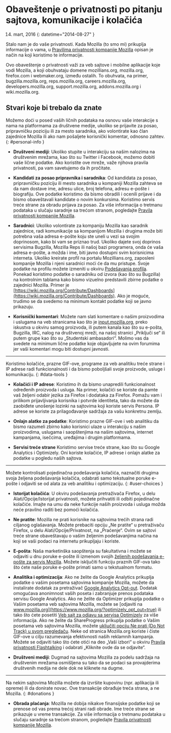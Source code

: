 # Obaveštenje o privatnosti po pitanju sajtova, komunikacije i kolačića

14. mart, 2016
{: datetime="2014-08-27" }

Stalo nam je do vaše privatnosti. Kada Mozilla (to smo mi) prikuplja informacije o vama, u [Pravilima privatnosti kompanije Mozilla](http://www.mozilla.org/en-US/privacy/) opisan je način na koji koristimo te informacije.

Ovo obaveštenje o privatnosti važi za veb sajtove i mobilne aplikacije koje vodi Mozilla, a koji obuhvataju domene mozillians.org, mozilla.org, firefox.com i webmaker.org, između ostalih. To obuhvata, na primer, bugzilla.mozilla.org, reps.mozilla.org, careers.mozilla.org, developers.mozilla.org, support.mozilla.org, addons.mozilla.org i wiki.mozilla.org.

## Stvari koje bi trebalo da znate

Možemo doći u posed vaših ličnih podataka na osnovu vaše interakcije s nama na platformama za društvene medije, ukoliko se prijavite za posao, pripravničku poziciju ili za mesto saradnika, ako volontirate kao član zajednice Mozilla ili ako nam pošaljete korisnički komentar, odnosno zahtev. 
{: #personal-info }

* **Društveni mediji**: Ukoliko stupite u interakciju sa našim nalozima na društvenim mrežama, kao što su Twitter i Facebook, možemo dobiti vaše lične podatke. Ako koristite ove mreže, važe njihova pravila privatnosti, pa vam savetujemo da ih pročitate.  

* **Kandidati za posao pripravnika i saradnika**: Od kandidata za posao, pripravničku poziciju ili mesto saradnika u kompaniji Mozilla zahteva se da nam dostave ime, adresu ulice, broj telefona, adresu e-pošte i biografiju. Ove podatke koristimo da bismo obradili i ocenili prijave i da bismo obaveštavali kandidate o novim konkursima. Koristimo servis treće strane za obradu prijava za posao. Za više informacija o tretmanu podataka u slučaju saradnje sa trećom stranom, pogledajte [Pravila privatnosti kompanije Mozilla](http://www.mozilla.org/en-US/privacy/).

* **Saradnici**: Ukoliko volontirate za kompaniju Mozilla kao saradnik zajednice, radi komunikacije sa kompanijom Mozilla i drugima može biti potrebna vaša adresa e-pošte koju ste uneli u vezi sa svojim doprinosom, kako bi vam se priznao trud. Ukoliko dajete svoj doprinos servisima Bugzilla, Mozilla Reps ili našoj bazi programera, onda će vaša adresa e-pošte, a možda i ime, biti javno dostupni svim korisnicima interneta. Ukoliko kreirate profil na portalu Mozillians.org, zaposleni kompanije Mozilla i njeni saradnici moći će da mu pristupe. Svoje podatke na profilu možete izmeniti u okviru [Podešavanja profila](https://mozillians.org/user/edit). Ponekad koristimo podatke o saradniku od izvora (kao što su Bugzilla) na kontrolnim tablama kako bismo vizuelno predstavili zbirne podatke o zajednici Mozilla. Primer je [https://wiki.mozilla.org/Contribute/Dashboards](https://wiki.mozilla.org/Contribute/Dashboards). Ako je moguće, trudimo se da svedemo na minimum kontakt podatke koji se javno prikazuju.

* **Korisnički komentari**:  Možete nam slati komentare o našim proizvodima i uslugama na veb stranicama kao što je [input.mozilla.org](https://input.mozilla.org/), preko iskustva u okviru samog proizvoda, ili putem kanala kao što su e-pošta, Bugzilla, IRC, nalog na društvenoj mreži, na našoj stranici „Priključi se“ ili putem grupe kao što su „Studentski ambasadori“. Molimo vas da svedete na minimum lične podatke koje objavljujete na ovim forumima jer vaši komentari mogu biti dostupni javnosti.

---------------------------------------

Koristimo kolačiće, prazne GIF-ove, programe za veb analitiku treće strane i IP adrese radi funkcionalnosti i da bismo poboljšali svoje proizvode, usluge i komunikaciju. 
{: #data-tools }

* **Kolačići i IP adrese**: Koristimo ih da bismo unapredili funkcionalnost određenih proizvoda i usluga. Na primer, kolačići se koriste da pamte vaš željeni odabir jezika za Firefox i dodataka za Firefox. Pomažu vam i prilikom prijavljivanja korisnika i potvrde identiteta, tako da možete da zaobiđete unošenje lozinki na sajtovima koji koriste servis Persona.  IP adrese se koriste za prilagođavanje sadržaja za vašu konkretnu zemlju.

* **Onlajn alatke za podatke**: Koristimo prazne GIF-ove i veb analitiku da bismo razumeli zbirno kako korisnici ulaze u interakciju s našim proizvodima, uslugama i saopštenjima na našim sajtovima, internet kampanjama, isečcima, uređajima i drugim platformama. 

* **Servisi treće strane** Koristimo servise treće strane, kao što su Google Analytics i Optimizely.  Oni koriste kolačiće, IP adrese i onlajn alatke za podatke u pogledu naših sajtova.  

---------------------------------------

Možete kontrolisati pojedinačna podešavanja kolačića, naznačiti drugima svoja željena podešavanja kolačića, odabrati samo tekstualne poruke e-pošte i odjaviti se od alata za veb analitiku i optimizaciju. 
{: #user-choices }

* **Istorijat kolačića**: U okviru podešavanja pretraživača Firefox, u delu Alati/Opcije/Istorijat privatnosti, možete prihvatiti ili odbiti pojedinačne kolačiće. Imajte na umu da neke funkcije naših proizvoda i usluga možda neće pravilno raditi bez pomoći kolačića.

* **Ne pratite**: Mozilla ne prati korisnike na sajtovima trećih strana radi ciljanog oglašavanja.  Možete prebaciti opciju „Ne pratite“ u pretraživaču Firefox, u delu Alati/Opcije/Privatnost, na „Praćenje“. Ovim se sajtovi treće strane obaveštavaju o vašim željenim podešavanjima načina na koji se vaši podaci na internetu prikupljaju i koriste.  

* **E-pošta**: Naša marketinška saopštenja su fakultativna i možete se odjaviti u dnu poruke e-pošte ili izmenom svojih [željenih podešavanja e-pošte za servis Mozilla](https://www.mozilla.org/en-US/newsletter/recovery/). Možete isključiti funkciju praznih GIF-ova tako što ćete naše poruke e-pošte primati samo u tekstualnom formatu.  

* **Analitika i optimizacija**: Ako ne želite da Google Analytics prikuplja podatke o vašim posetama sajtovima kompanije Mozilla, možete da instalirate dodatak za pretraživač [Google Analytics Opt-out](https://tools.google.com/dlpage/gaoptout). Dodatak omogućava anonimnost vaših poseta i zabranjuje prenos podataka servisu Google Analytics.
Ako ne želite da Optimizer prikuplja podatke o Vašim posetama veb sajtovima Mozilla, možete se [odjaviti na www.mozilla.org](https://www.mozilla.org/?optimizely_opt_out=true) ili tako što ćete posetiti [Veb sajt za odjavu sa servisa Optimizely](https://www.optimizely.com/opt_out) za više informacija. Ako ne želite da ShareProgress prikuplja podatke o Vašim posetama veb sajtovima Mozilla, možete [uključiti opciju Ne prati (Do Not Track) u svom pregledaču](https://support.mozilla.org/kb/how-do-i-turn-do-not-track-feature). Neke od stranica Mozilla.org koriste i čiste GIF-ove u cilju razumevanja efektivnosti naših reklamnih kampanja.  Možete se odjaviti tako što ćete otići na deo „Vaši izbori“ u okviru [Pravila privatnosti Flashtalking](http://www.flashtalking.com/us/privacypolicy) i odabrati „Kliknite ovde da se odjavite“.

* **Društveni mediji**: Dugmad na sajtovima Mozilla za podelu sadržaja na društvenim mrežama osmišljena su tako da se podaci sa provajderima društvenih medija ne dele dok ne kliknete na dugme.

---------------------------------------

Na nekim sajtovima Mozilla možete da izvršite kupovinu (npr. aplikacija ili opreme) ili da donirate novac. Ove transakcije obrađuje treća strana, a ne Mozilla. 
{: #donations }

* **Obrada plaćanja**:   Mozilla ne dobija nikakve finansijske podatke koji se prenose od vas prema trećoj strani radi obrade. Ime treće strane se prikazuje u vreme transakcije.  Za više informacija o tretmanu podataka u slučaju saradnje sa trećom stranom, pogledajte [Pravila privatnosti kompanije Mozilla](http://www.mozilla.org/en-US/privacy/).  

